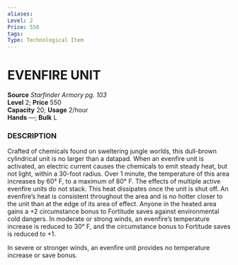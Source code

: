 ```yaml
---
aliases: 
Level: 2
Price: 550
tags: 
Type: Technological Item
---
```


# EVENFIRE UNIT

**Source** _Starfinder Armory pg. 103_  
**Level** 2; **Price** 550  
**Capacity** 20; **Usage** 2/hour  
**Hands** —; **Bulk** L

### DESCRIPTION

Crafted of chemicals found on sweltering jungle worlds, this dull-brown cylindrical unit is no larger than a datapad. When an evenfire unit is activated, an electric current causes the chemicals to emit steady heat, but not light, within a 30-foot radius. Over 1 minute, the temperature of this area increases by 60° F, to a maximum of 80° F. The effects of multiple active evenfire units do not stack. This heat dissipates once the unit is shut off. An evenfire’s heat is consistent throughout the area and is no hotter closer to the unit than at the edge of its area of effect. Anyone in the heated area gains a +2 circumstance bonus to Fortitude saves against environmental cold dangers. In moderate or strong winds, an evenfire’s temperature increase is reduced to 30° F, and the circumstance bonus to Fortitude saves is reduced to +1.  
  
In severe or stronger winds, an evenfire unit provides no temperature increase or save bonus.